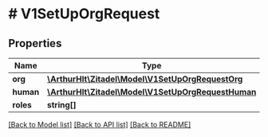 # # V1SetUpOrgRequest

## Properties

Name | Type | Description | Notes
------------ | ------------- | ------------- | -------------
**org** | [**\ArthurHlt\Zitadel\Model\V1SetUpOrgRequestOrg**](V1SetUpOrgRequestOrg.md) |  |
**human** | [**\ArthurHlt\Zitadel\Model\V1SetUpOrgRequestHuman**](V1SetUpOrgRequestHuman.md) |  | [optional]
**roles** | **string[]** |  | [optional]

[[Back to Model list]](../../README.md#models) [[Back to API list]](../../README.md#endpoints) [[Back to README]](../../README.md)
